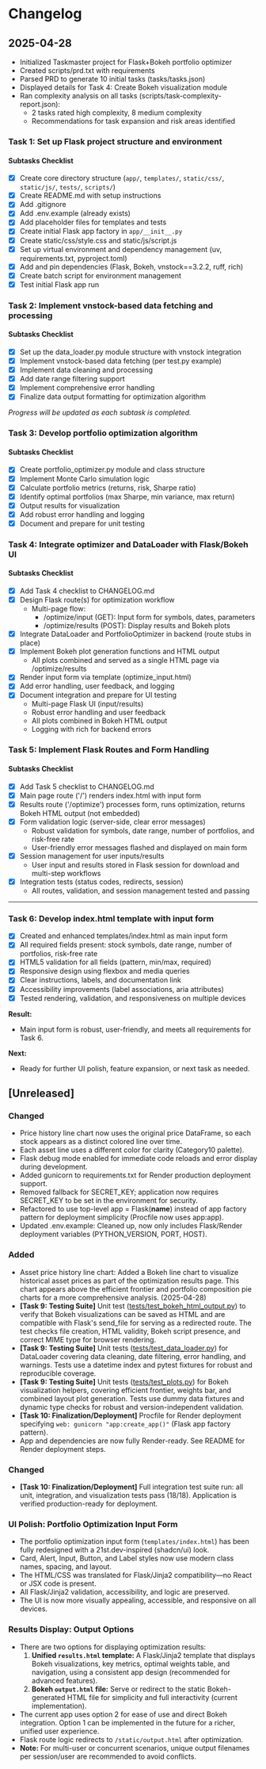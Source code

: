 # Changelog

## 2025-04-28
- Initialized Taskmaster project for Flask+Bokeh portfolio optimizer
- Created scripts/prd.txt with requirements
- Parsed PRD to generate 10 initial tasks (tasks/tasks.json)
- Displayed details for Task 4: Create Bokeh visualization module
- Ran complexity analysis on all tasks (scripts/task-complexity-report.json):
    - 2 tasks rated high complexity, 8 medium complexity
    - Recommendations for task expansion and risk areas identified

### Task 1: Set up Flask project structure and environment

#### Subtasks Checklist
- [x] Create core directory structure (`app/`, `templates/`, `static/css/`, `static/js/`, `tests/`, `scripts/`)
- [x] Create README.md with setup instructions
- [x] Add .gitignore
- [x] Add .env.example (already exists)
- [x] Add placeholder files for templates and tests
- [x] Create initial Flask app factory in `app/__init__.py`
- [x] Create static/css/style.css and static/js/script.js
- [x] Set up virtual environment and dependency management (uv, requirements.txt, pyproject.toml)
- [x] Add and pin dependencies (Flask, Bokeh, vnstock==3.2.2, ruff, rich)
- [x] Create batch script for environment management
- [x] Test initial Flask app run

### Task 2: Implement vnstock-based data fetching and processing

#### Subtasks Checklist
- [x] Set up the data_loader.py module structure with vnstock integration
- [x] Implement vnstock-based data fetching (per test.py example)
- [x] Implement data cleaning and processing
- [x] Add date range filtering support
- [x] Implement comprehensive error handling
- [x] Finalize data output formatting for optimization algorithm

_Progress will be updated as each subtask is completed._

### Task 3: Develop portfolio optimization algorithm

#### Subtasks Checklist
- [x] Create portfolio_optimizer.py module and class structure
- [x] Implement Monte Carlo simulation logic
- [x] Calculate portfolio metrics (returns, risk, Sharpe ratio)
- [x] Identify optimal portfolios (max Sharpe, min variance, max return)
- [x] Output results for visualization
- [x] Add robust error handling and logging
- [x] Document and prepare for unit testing

### Task 4: Integrate optimizer and DataLoader with Flask/Bokeh UI

#### Subtasks Checklist
- [x] Add Task 4 checklist to CHANGELOG.md
- [x] Design Flask route(s) for optimization workflow
    - Multi-page flow:
        - /optimize/input (GET): Input form for symbols, dates, parameters
        - /optimize/results (POST): Display results and Bokeh plots
- [x] Integrate DataLoader and PortfolioOptimizer in backend (route stubs in place)
- [x] Implement Bokeh plot generation functions and HTML output
    - All plots combined and served as a single HTML page via /optimize/results
- [x] Render input form via template (optimize_input.html)
- [x] Add error handling, user feedback, and logging
- [x] Document integration and prepare for UI testing
    - Multi-page Flask UI (input/results)
    - Robust error handling and user feedback
    - All plots combined in Bokeh HTML output
    - Logging with rich for backend errors

### Task 5: Implement Flask Routes and Form Handling

#### Subtasks Checklist
- [x] Add Task 5 checklist to CHANGELOG.md
- [x] Main page route ('/') renders index.html with input form
- [x] Results route ('/optimize') processes form, runs optimization, returns Bokeh HTML output (not embedded)
- [x] Form validation logic (server-side, clear error messages)
    - Robust validation for symbols, date range, number of portfolios, and risk-free rate
    - User-friendly error messages flashed and displayed on main form
- [x] Session management for user inputs/results
    - User input and results stored in Flask session for download and multi-step workflows
- [x] Integration tests (status codes, redirects, session)
    - All routes, validation, and session management tested and passing


---

### Task 6: Develop index.html template with input form

- [x] Created and enhanced templates/index.html as main input form
- [x] All required fields present: stock symbols, date range, number of portfolios, risk-free rate
- [x] HTML5 validation for all fields (pattern, min/max, required)
- [x] Responsive design using flexbox and media queries
- [x] Clear instructions, labels, and documentation link
- [x] Accessibility improvements (label associations, aria attributes)
- [x] Tested rendering, validation, and responsiveness on multiple devices

**Result:**
- Main input form is robust, user-friendly, and meets all requirements for Task 6.

**Next:**
- Ready for further UI polish, feature expansion, or next task as needed.

## [Unreleased]

### Changed
- Price history line chart now uses the original price DataFrame, so each stock appears as a distinct colored line over time.
- Each asset line uses a different color for clarity (Category10 palette).
- Flask debug mode enabled for immediate code reloads and error display during development.
- Added gunicorn to requirements.txt for Render production deployment support.
- Removed fallback for SECRET_KEY; application now requires SECRET_KEY to be set in the environment for security.
- Refactored to use top-level app = Flask(__name__) instead of app factory pattern for deployment simplicity (Procfile now uses app:app).
- Updated .env.example: Cleaned up, now only includes Flask/Render deployment variables (PYTHON_VERSION, PORT, HOST).

### Added
- Asset price history line chart: Added a Bokeh line chart to visualize historical asset prices as part of the optimization results page. This chart appears above the efficient frontier and portfolio composition pie charts for a more comprehensive analysis. (2025-04-28)
- **[Task 9: Testing Suite]** Unit test ([tests/test_bokeh_html_output.py](tests/test_bokeh_html_output.py)) to verify that Bokeh visualizations can be saved as HTML and are compatible with Flask's send_file for serving as a redirected route. The test checks file creation, HTML validity, Bokeh script presence, and correct MIME type for browser rendering.
- **[Task 9: Testing Suite]** Unit tests ([tests/test_data_loader.py](tests/test_data_loader.py)) for DataLoader covering data cleaning, date filtering, error handling, and warnings. Tests use a datetime index and pytest fixtures for robust and reproducible coverage.
- **[Task 9: Testing Suite]** Unit tests ([tests/test_plots.py](tests/test_plots.py)) for Bokeh visualization helpers, covering efficient frontier, weights bar, and combined layout plot generation. Tests use dummy data fixtures and dynamic type checks for robust and version-independent validation.
- **[Task 10: Finalization/Deployment]** Procfile for Render deployment specifying `web: gunicorn "app:create_app()"` (Flask app factory pattern).
- App and dependencies are now fully Render-ready. See README for Render deployment steps.

### Changed
- **[Task 10: Finalization/Deployment]** Full integration test suite run: all unit, integration, and visualization tests pass (18/18). Application is verified production-ready for deployment.

### UI Polish: Portfolio Optimization Input Form
- The portfolio optimization input form (`templates/index.html`) has been fully redesigned with a 21st.dev-inspired (shadcn/ui) look.
- Card, Alert, Input, Button, and Label styles now use modern class names, spacing, and layout.
- The HTML/CSS was translated for Flask/Jinja2 compatibility—no React or JSX code is present.
- All Flask/Jinja2 validation, accessibility, and logic are preserved.
- The UI is now more visually appealing, accessible, and responsive on all devices.

### Results Display: Output Options
- There are two options for displaying optimization results:
  1. **Unified `results.html` template:** A Flask/Jinja2 template that displays Bokeh visualizations, key metrics, optimal weights table, and navigation, using a consistent app design (recommended for advanced features).
  2. **Bokeh `output.html` file:** Serve or redirect to the static Bokeh-generated HTML file for simplicity and full interactivity (current implementation).
- The current app uses option 2 for ease of use and direct Bokeh integration. Option 1 can be implemented in the future for a richer, unified user experience.
- Flask route logic redirects to `/static/output.html` after optimization.
- **Note:** For multi-user or concurrent scenarios, unique output filenames per session/user are recommended to avoid conflicts.

